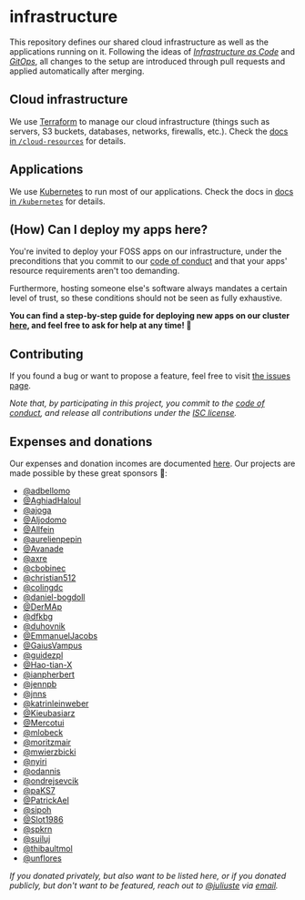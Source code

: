 # infrastructure

This repository defines our shared cloud infrastructure as well as the applications running on it. Following the ideas of *[Infrastructure as Code](https://en.wikipedia.org/wiki/Infrastructure_as_code)* and *[GitOps](https://www.redhat.com/en/topics/devops/what-is-gitops)*, all changes to the setup are introduced through pull requests and applied automatically after merging.

## Cloud infrastructure

We use [Terraform](https://www.terraform.io/) to manage our cloud infrastructure (things such as servers, S3 buckets, databases, networks, firewalls, etc.). Check the [docs in `/cloud-resources`](./cloud-resources/) for details.

## Applications

We use [Kubernetes](https://en.wikipedia.org/wiki/Kubernetes) to run most of our applications. Check the docs in [docs in `/kubernetes`](./kubernetes/) for details.

## (How) Can I deploy my apps here?

You're invited to deploy your FOSS apps on our infrastructure, under the preconditions that you commit to our [code of conduct](./code-of-conduct.md) and that your apps' resource requirements aren't too demanding.

Furthermore, hosting someone else's software always mandates a certain level of trust, so these conditions should not be seen as fully exhaustive.

**You can find a step-by-step guide for deploying new apps on our cluster [here](./kubernetes/#how-can-i-deploy-my-own-app), and feel free to ask for help at any time! 🙂**

## Contributing

If you found a bug or want to propose a feature, feel free to visit [the issues page](https://github.com/public-transport/infrastructure/issues).

_Note that, by participating in this project, you commit to the [code of conduct](code-of-conduct.md), and release all contributions under the [ISC license](https://opensource.org/licenses/ISC)._

## Expenses and donations

Our expenses and donation incomes are documented [here](./cloud-resources/expenses/readme.md). Our projects are made possible by these great sponsors 💚:

- [@adbellomo](https://github.com/adbellomo)
- [@AghiadHaloul](https://github.com/AghiadHaloul)
- [@ajoga](https://github.com/ajoga)
- [@Aljodomo](https://github.com/Aljodomo)
- [@Allfein](https://github.com/Allfein)
- [@aurelienpepin](https://github.com/aurelienpepin)
- [@Avanade](https://github.com/Avanade)
- [@axre](https://github.com/axre)
- [@cbobinec](https://github.com/cbobinec)
- [@christian512](https://github.com/christian512)
- [@colingdc](https://github.com/colingdc)
- [@daniel-bogdoll](https://github.com/daniel-bogdoll)
- [@DerMAp](https://github.com/DerMAp)
- [@dfkbg](https://github.com/dfkbg)
- [@duhovnik](https://github.com/duhovnik)
- [@EmmanuelJacobs](https://github.com/EmmanuelJacobs)
- [@GaiusVampus](https://github.com/GaiusVampus)
- [@guidezpl](https://github.com/guidezpl)
- [@Hao-tian-X](https://github.com/Hao-tian-X)
- [@ianpherbert](https://github.com/ianpherbert)
- [@jennpb](https://github.com/jennpb)
- [@jnns](https://github.com/jnns)
- [@katrinleinweber](https://github.com/katrinleinweber)
- [@Kieubasiarz](https://github.com/Kieubasiarz)
- [@Mercotui](https://github.com/Mercotui)
- [@mlobeck](https://github.com/mlobeck)
- [@moritzmair](https://github.com/moritzmair)
- [@mwierzbicki](https://github.com/mwierzbicki)
- [@nyiri](https://github.com/nyiri)
- [@odannis](https://github.com/odannis)
- [@ondrejsevcik](https://github.com/ondrejsevcik)
- [@paKS7](https://github.com/paKS7)
- [@PatrickAel](https://github.com/PatrickAel)
- [@sipoh](https://github.com/sipoh)
- [@Slot1986](https://github.com/Slot1986)
- [@spkrn](https://github.com/spkrn)
- [@suiluj](https://github.com/suiluj)
- [@thibaultmol](https://github.com/thibaultmol)
- [@unflores](https://github.com/unflores)

_If you donated privately, but also want to be listed here, or if you donated publicly, but don't want to be featured, reach out to [@juliuste](https://github.com/juliuste) via [email](mailto:mail@juliustens.eu)._
